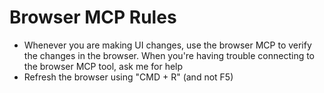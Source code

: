 # Browser MCP Rules

- Whenever you are making UI changes, use the browser MCP to verify the changes in the browser. When you're having trouble connecting to the browser MCP tool, ask me for help
- Refresh the browser using "CMD + R" (and not F5)
